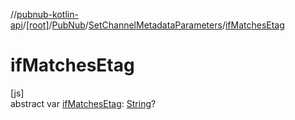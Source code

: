 //[pubnub-kotlin-api](../../../../index.md)/[[root]](../../index.md)/[PubNub](../index.md)/[SetChannelMetadataParameters](index.md)/[ifMatchesEtag](if-matches-etag.md)

# ifMatchesEtag

[js]\
abstract var [ifMatchesEtag](if-matches-etag.md): [String](https://kotlinlang.org/api/core/kotlin-stdlib/kotlin/-string/index.html)?
